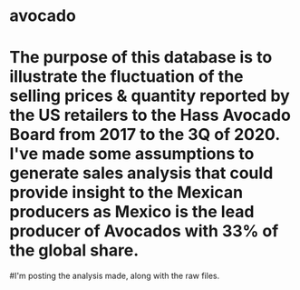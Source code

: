 # avocado
# The purpose of this database is to illustrate the fluctuation of the selling prices & quantity reported by the US retailers to the Hass Avocado Board from 2017 to the 3Q of 2020. I've made some assumptions to generate sales analysis that could provide insight to the Mexican producers as Mexico is the lead producer of Avocados with 33% of the global share. 

#I'm posting the analysis made, along with the raw files. 

